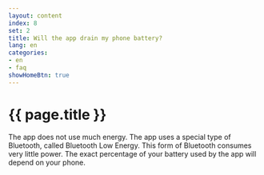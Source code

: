 ```yaml
---
layout: content
index: 8
set: 2
title: Will the app drain my phone battery?
lang: en
categories:
- en
- faq
showHomeBtn: true
---
```


# {{ page.title }}

The app does not use much energy. The app uses a special type of Bluetooth, called Bluetooth Low Energy. This form of Bluetooth consumes very little power.
The exact percentage of your battery used by the app will depend on your phone.
